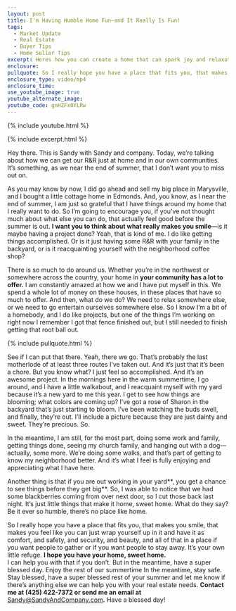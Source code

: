 ```yaml
---
layout: post
title: I'm Having Humble Home Fun—and It Really Is Fun!
tags:
  - Market Update
  - Real Estate
  - Buyer Tips
  - Home Seller Tips
excerpt: Heres how you can create a home that can spark joy and relaxation.
enclosure:
pullquote: So I really hope you have a place that fits you, that makes you smile.
enclosure_type: video/mp4
enclosure_time:
use_youtube_image: true
youtube_alternate_image:
youtube_code: gnHZFx0YLRw
---
```

{% include youtube.html %}

{% include excerpt.html %}

Hey there. This is Sandy with Sandy and company. Today, we’re talking about how we can get our R&R just at home and in our own communities. It’s something, as we near the end of summer, that I don’t want you to miss out on.

As you may know by now, I did go ahead and sell my big place in Marysville, and I bought a little cottage home in Edmonds. And, you know, as I near the end of summer, I am just so grateful that I have things around my home that I really want to do. So I’m going to encourage you, if you’ve not thought much about what else you can do, that actually feel good before the summer is out. **I want you to think about what really makes you smile**—is it maybe having a project done? Yeah, that is kind of me. I do like getting things accomplished. Or is it just having some R&R with your family in the backyard, or is it reacquainting yourself with the neighborhood coffee shop?

There is so much to do around us. Whether you’re in the northwest or somewhere across the country, your home in **your community has a lot to offer.** I am constantly amazed at how we and I have put myself in this. We spend a whole lot of money on these houses, in these places that have so much to offer. And then, what do we do? We need to relax somewhere else, or we need to go entertain ourselves somewhere else. So I know I’m a bit of a homebody, and I do like projects, but one of the things I’m working on right now I remember I got that fence finished out, but I still needed to finish getting that root ball out.

{% include pullquote.html %}

See if I can put that there. Yeah, there we go. That’s probably the last motherlode of at least three routes I’ve taken out. And it’s just that it’s been a chore. But you know what? I just feel so accomplished. And it’s an awesome project. In the mornings here in the warm summertime, I go around, and I have a little walkabout, and I reacquaint myself with my yard because it’s a new yard to me this year. I get to see how things are blooming; what colors are coming up? I’ve got a rose of Sharon in the backyard that’s just starting to bloom. I’ve been watching the buds swell, and finally, they’re out. I’ll include a picture because they are just dainty and sweet. They’re precious. So.

In the meantime, I am still, for the most part, doing some work and family, getting things done, seeing my church family, and hanging out with a dog—actually, some more. We’re doing some walks, and that’s part of getting to know my neighborhood better. And it’s what I feel is fully enjoying and appreciating what I have here.

Another thing is that if you are out working in your yard**, you get a chance to see things before they get big**. So, I was able to notice that we had some blackberries coming from over next door, so I cut those back last night. It’s just little things that make it home, sweet home. What do they say? Be it ever so humble, there’s no place like home.

So I really hope you have a place that fits you, that makes you smile, that makes you feel like you can just wrap yourself up in it and have it as comfort, and safety, and security, and beauty, and all of that in a place if you want people to gather or if you want people to stay away. It’s your own little refuge. **I hope you have your home, sweet home.**<br>I can help you with that if you don’t. But in the meantime, have a super blessed day. Enjoy the rest of our summertime In the meantime, stay safe. Stay blessed, have a super blessed rest of your summer and let me know if there’s anything else we can help you with your real estate needs. **Contact me at (425) 422-7372 or send me an email at** [Sandy@SandyAndCompany.com](mailto:Sandy@SandyAndCompany.com)**.** Have a blessed day!